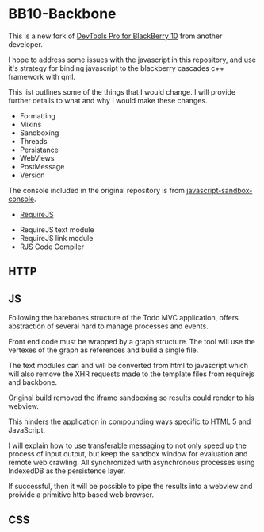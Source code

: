 # BB10-Backbone

This is a new fork of [DevTools Pro for BlackBerry 10](https://github.com/anpho/DevTools-Pro) from another developer.

I hope to address some issues with the javascript in this repository, and use it's strategy for binding javascript to the blackberry cascades c++ framework with qml.

This list outlines some of the things that I would change. I will provide further details to what and why I would make these changes.

- Formatting
- Mixins
- Sandboxing
- Threads
- Persistance
- WebViews
- PostMessage
- Version

The console included in the original repository is from [javascript-sandbox-console](https://github.com/openexchangerates/javascript-sandbox-console).

* [RequireJS](https://requirejs.org/)

- RequireJS text module
- RequireJS link module
- RJS Code Compiler



## HTTP

## JS

Following the barebones structure of the Todo MVC application, offers abstraction of several hard to manage processes and events. 

Front end code must be wrapped by a graph structure. The tool will use the vertexes of the graph as references and build a single file. 

The text modules can and will be converted from html to javascript which will also remove the XHR requests made to the template files from requirejs and backbone.

Original build removed the iframe sandboxing so results could render to his webview. 

This hinders the application in compounding ways specific to HTML 5 and JavaScript. 

I will explain how to use transferable messaging to not only speed up the process of input output, but keep the sandbox window for evaluation and remote web crawling. All synchronized with asynchronous processes using IndexedDB as the persistence layer.

If successful, then it will be possible to pipe the results into a webview and proivide a primitive http based web browser. 


## CSS
